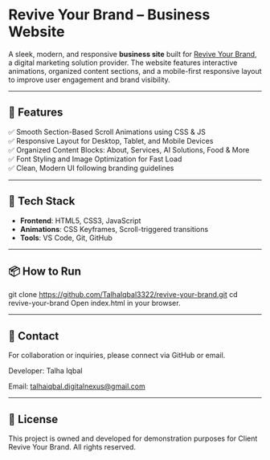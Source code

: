 
# Revive Your Brand – Business Website

A sleek, modern, and responsive **business site** built for [Revive Your Brand](https://reviveyourbrand.site), a digital marketing solution provider. The website features interactive animations, organized content sections, and a mobile-first responsive layout to improve user engagement and brand visibility.

---

## 🚀 Features

✅ Smooth Section-Based Scroll Animations using CSS & JS  
✅ Responsive Layout for Desktop, Tablet, and Mobile Devices  
✅ Organized Content Blocks: About, Services, AI Solutions, Food & More  
✅ Font Styling and Image Optimization for Fast Load  
✅ Clean, Modern UI following branding guidelines

---

## 🔧 Tech Stack

- **Frontend**: HTML5, CSS3, JavaScript  
- **Animations**: CSS Keyframes, Scroll-triggered transitions  
- **Tools**: VS Code, Git, GitHub  

---

## 📦 How to Run


git clone https://github.com/TalhaIqbal3322/revive-your-brand.git
cd revive-your-brand
Open index.html in your browser.

---
📩 Contact
---
For collaboration or inquiries, please connect via GitHub or email.

Developer: Talha Iqbal

Email: talhaiqbal.digitalnexus@gmail.com

---
📄 License
---
This project is owned and developed for demonstration purposes for Client Revive Your Brand. All rights reserved.

